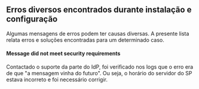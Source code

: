 ## Erros diversos encontrados durante instalação e configuração


Algumas mensagens de erros podem ter causas diversas. A presente lista relata erros e soluções encontradas para um determinado caso.


#### Message did not meet security requirements

Contactado o suporte da parte do IdP, foi verificado nos logs que o erro era de que "a mensagem vinha do futuro".
Ou seja, o horário do servidor do SP estava incorreto e foi necessário corrigir.